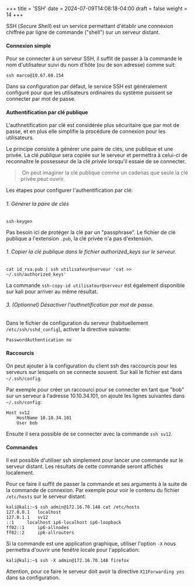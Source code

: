 +++
title = 'SSH'
date = 2024-07-09T14:08:18-04:00
draft = false
weight = 14
+++

SSH (_Secure Shell_) est un service permettant d'établir une connexion chiffrée par ligne de commande ("shell") sur un serveur distant.

#### Connexion simple
Pour se connecter à un serveur SSH, il suffit de passer à la commande le nom d'utilisateur suivi du nom d'hôte (ou de son adresse) comme suit:
```
ssh marco@10.67.60.154
```
Dans sa configuration par défaut, le service SSH est généralement configuré pour que les utilisateurs ordinaires du système puissent se connecter par mot de passe. 

#### Authentification par clé publique
L'authnetification par clé est considérée plus sécuritaire que par mot de passe, et en plus elle simplifie la procédure de connexion pour les utilisateurs.

Le principe consiste à générer une paire de clés, une publique et une privée. La clé _publique_ sera copiée sur le serveur et permettra à celui-ci de reconnaître le possesseur de la clé _privée_ lorsqu'il essaie de se connecter.

> On peut imaginer la clé publique comme un cadenas que seule la clé privée peut ouvrir.

Les étapes pour configurer l'authentification par clé:
###### 1. Générer la paire de clés 
```
ssh-keygen 
``` 
Pas besoin ici de protéger la clé par un "passphrase". Le fichier de clé publique a l'extension `.pub`, la clé privée n'a pas d'extension.

###### 1. Copier la clé publique dans le fichier _authorized_keys_ sur le serveur. 
```
cat id_rsa.pub | ssh utilisateur@serveur 'cat >> ~/.ssh/authorized_keys'
```
La commande `ssh-copy-id utilisateur@serveur` est également disponible sur kali pour arriver au même résultat.

###### 3. (Optionnel) Désactiver l'authnetification par mot de passe. 
Dans le fichier de configuration du serveur (habituellement `/etc/ssh/sshd_config`), activer la directive suivante:
```
PasswordAuthentication no
```

#### Raccourcis
On peut ajouter à la configuration du client ssh des raccourcis pour les serveurs sur lesquels on se connecte souvent. Sur kali le fichier est dans `~/.ssh/config`. 

Par exemple pour créer un raccourci pour se connecter en tant que "bob" sur un serveur à l'adresse 10.10.34.101, on ajoute les lignes suivantes dans `~/.ssh/config`:
```
Host sv12
    HostName 10.10.34.101
    User bob
```

Ensuite il sera possible de se connecter avec la commande `ssh sv12`.

#### Commandes
Il est possible d'utiliser ssh simplement pour lancer une commande sur le serveur distant. Les résultats de cette commande seront affichés localement. 

Pour ce faire il suffit de passer la commande et ses arguments à la suite de la commande de connexion. Par exemple pour voir le contenu du fichier `/etc/hosts` sur le serveur distant:
```
kali@kali:~$ ssh admin@172.16.70.148 cat /etc/hosts
127.0.0.1	localhost
127.0.1.1	sv12
::1		localhost ip6-localhost ip6-loopback
ff02::1		ip6-allnodes
ff02::2		ip6-allrouters
```

Si la commande est une application graphique, utiliser l'option `-X` nous permettra d'ouvrir une fenêtre locale pour l'application:
```
kali@kali:~$ ssh -X admin@172.16.70.148 firefox
```
Attention, pour ce faire le serveur doit avoir la directive `X11Forwarding yes` dans sa configuration.



